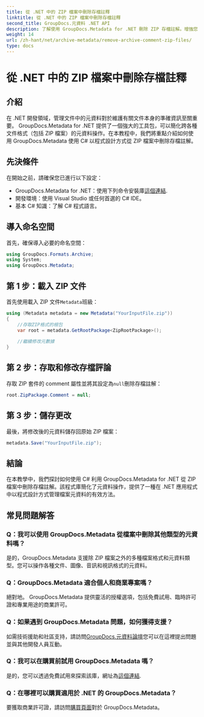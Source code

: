 ```yaml
---
title: 從 .NET 中的 ZIP 檔案中刪除存檔註釋
linktitle: 從 .NET 中的 ZIP 檔案中刪除存檔註釋
second_title: GroupDocs.元資料 .NET API
description: 了解使用 GroupDocs.Metadata for .NET 刪除 ZIP 存檔註解。增強您的元資料管理技能。
weight: 14
url: /zh-hant/net/archive-metadata/remove-archive-comment-zip-files/
type: docs
---
```

# 從 .NET 中的 ZIP 檔案中刪除存檔註釋

## 介紹
在 .NET 開發領域，管理文件中的元資料對於維護有關文件本身的準確資訊至關重要。 GroupDocs.Metadata for .NET 提供了一個強大的工具包，可以簡化跨各種文件格式（包括 ZIP 檔案）的元資料操作。在本教程中，我們將重點介紹如何使用 GroupDocs.Metadata 使用 C# 以程式設計方式從 ZIP 檔案中刪除存檔註解。 
## 先決條件
在開始之前，請確保您已進行以下設定：
-  GroupDocs.Metadata for .NET：使用下列命令安裝庫[這個連結](https://releases.groupdocs.com/metadata/net/).
- 開發環境：使用 Visual Studio 或任何首選的 C# IDE。
- 基本 C# 知識：了解 C# 程式語言。

## 導入命名空間
首先，確保導入必要的命名空間：
```csharp
using GroupDocs.Formats.Archive;
using System;
using GroupDocs.Metadata;
```

## 第 1 步：載入 ZIP 文件
首先使用載入 ZIP 文件`Metadata`班級：
```csharp
using (Metadata metadata = new Metadata("YourInputFile.zip"))
{
    //存取ZIP格式的根包
    var root = metadata.GetRootPackage<ZipRootPackage>();
    
    //繼續修改元數據
}
```
## 第 2 步：存取和修改存檔評論
存取 ZIP 套件的 comment 屬性並將其設定為`null`刪除存檔註解：
```csharp
root.ZipPackage.Comment = null;
```
## 第 3 步：儲存更改
最後，將修改後的元資料儲存回原始 ZIP 檔案：
```csharp
metadata.Save("YourInputFile.zip");
```

## 結論
在本教學中，我們探討如何使用 C# 利用 GroupDocs.Metadata for .NET 從 ZIP 檔案中刪除存檔註解。該程式庫簡化了元資料操作，提供了一種在 .NET 應用程式中以程式設計方式管理檔案元資料的有效方法。

## 常見問題解答
### Q：我可以使用 GroupDocs.Metadata 從檔案中刪除其他類型的元資料嗎？
是的，GroupDocs.Metadata 支援除 ZIP 檔案之外的多種檔案格式和元資料類型。您可以操作各種文件、圖像、音訊和視訊格式的元資料。
### Q：GroupDocs.Metadata 適合個人和商業專案嗎？
絕對地。 GroupDocs.Metadata 提供靈活的授權選項，包括免費試用、臨時許可證和專業用途的商業許可。
### Q：如果遇到 GroupDocs.Metadata 問題，如何獲得支援？
如需技術援助和社區支持，請訪問[GroupDocs.元資料論壇](https://forum.groupdocs.com/c/metadata/14)您可以在這裡提出問題並與其他開發人員互動。
### Q：我可以在購買前試用 GroupDocs.Metadata 嗎？
是的，您可以透過免費試用來探索該庫，網址為[這個連結](https://releases.groupdocs.com/).
### Q：在哪裡可以購買適用於 .NET 的 GroupDocs.Metadata？
要獲取商業許可證，請訪問[購買頁面](https://purchase.groupdocs.com/buy)對於 GroupDocs.Metadata。